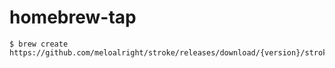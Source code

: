 # homebrew-tap

```
$ brew create https://github.com/meloalright/stroke/releases/download/{version}/stroke.zip
```
